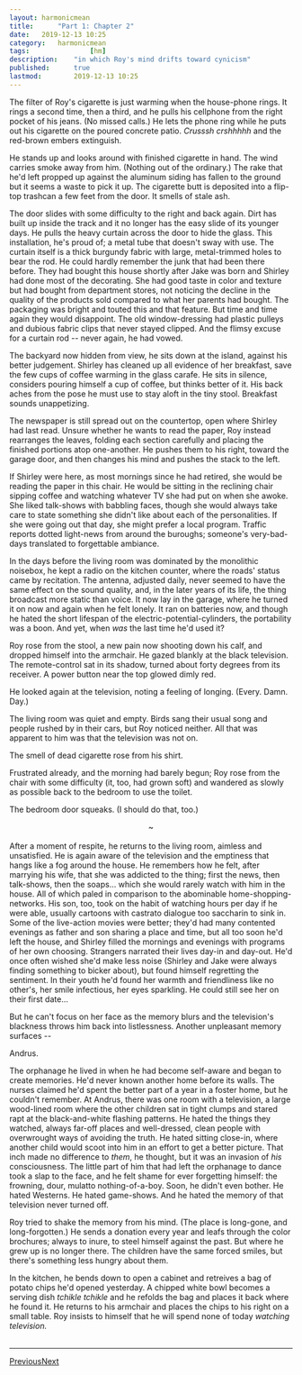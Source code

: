 ```yaml
---
layout:	harmonicmean
title:		"Part 1: Chapter 2"
date:	2019-12-13 10:25
category:	harmonicmean
tags:				[hm]
description:	"in which Roy's mind drifts toward cynicism"
published:		true
lastmod:		2019-12-13 10:25
---
```


The filter of Roy's cigarette is just warming when the house-phone rings. It rings a second time, then a third, and he pulls his cellphone from the right pocket of his jeans. (No missed calls.) He lets the phone ring while he puts out his cigarette on the poured concrete patio. _Crusssh crshhhhh_ and the red-brown embers extinguish.

He stands up and looks around with finished cigarette in hand. The wind carries smoke away from him. (Nothing out of the ordinary.) The rake that he'd left propped up against the aluminum siding has fallen to the ground but it seems a waste to pick it up. The cigarette butt is deposited into a flip-top trashcan a few feet from the door. It smells of stale ash. 

The door slides with some difficulty to the right and back again. Dirt has built up inside the track and it no longer has the easy slide of its younger days. He pulls the heavy curtain across the door to hide the glass. This installation, he's proud of; a metal tube that doesn't sway with use. The curtain itself is a thick burgundy fabric with large, metal-trimmed holes to bear the rod. He could hardly remember the junk that had been there before. They had bought this house shortly after Jake was born and Shirley had done most of the decorating. She had good taste in color and texture but had bought from department stores, not noticing the decline in the quality of the products sold compared to what her parents had bought. The packaging was bright and touted this and that feature. But time and time again they would disappoint. The old window-dressing had plastic pulleys and dubious fabric clips that never stayed clipped. And the flimsy excuse for a curtain rod -- never again, he had vowed.

The backyard now hidden from view, he sits down at the island, against his better judgement. Shirley has cleaned up all evidence of her breakfast, save the few cups of coffee warming in the glass carafe. He sits in silence, considers pouring himself a cup of coffee, but thinks better of it. His back aches from the pose he must use to stay aloft in the tiny stool. Breakfast sounds unappetizing. 

The newspaper is still spread out on the countertop, open where Shirley had last read. Unsure whether he wants to read the paper, Roy instead rearranges the leaves, folding each section carefully and placing the finished portions atop one-another. He pushes them to his right, toward the garage door, and then changes his mind and pushes the stack to the left.

If Shirley were here, as most mornings since he had retired, she would be reading the paper in this chair. He would be sitting in the reclining chair sipping coffee and watching whatever TV she had put on when she awoke. She liked talk-shows with babbling faces, though she would always take care to state something she didn't like about each of the personalities. If she were going out that day, she might prefer a local program. Traffic reports dotted light-news from around the buroughs; someone's very-bad-days translated to forgettable ambiance. 

In the days before the living room was dominated by the monolithic noisebox, he kept a radio on the kitchen counter, where the roads' status came by recitation. The antenna, adjusted daily, never seemed to have the same effect on the sound quality, and, in the later years of its life, the thing broadcast more static than voice. It now lay in the garage, where he turned it on now and again when he felt lonely. It ran on batteries now, and though he hated the short lifespan of the electric-potential-cylinders, the portability was a boon. And yet, when _was_ the last time he'd used it?

Roy rose from the stool, a new pain now shooting down his calf, and dropped himself into the armchair. He gazed blankly at the black television. The remote-control sat in its shadow, turned about forty degrees from its receiver. A power button near the top glowed dimly red.

He looked again at the television, noting a feeling of longing. (Every. Damn. Day.)

The living room was quiet and empty. Birds sang their usual song and people rushed by in their cars, but Roy noticed neither. All that was apparent to him was that the television was not on.

The smell of dead cigarette rose from his shirt.

Frustrated already, and the morning had barely begun; Roy rose from the chair with some difficulty (it, too, had grown soft) and wandered as slowly as possible back to the bedroom to use the toilet.

The bedroom door squeaks. (I should do that, too.)

<center>~</center><br/>
After a moment of respite, he returns to the living room, aimless and unsatisfied. He is again aware of the television and the emptiness that hangs like a fog around the house. He remembers how he felt, after marrying his wife, that she was addicted to the thing; first the news, then talk-shows, then the soaps... which she would rarely watch with him in the house. All of which paled in comparison to the abominable home-shopping-networks. His son, too, took on the habit of watching hours per day if he were able, usually cartoons with castrato dialogue too saccharin to sink in. Some of the live-action movies were better; they'd had many contented evenings as father and son sharing a place and time, but all too soon he'd left the house, and Shirley filled the mornings and evenings with programs of her own choosing. Strangers narrated their lives day-in and day-out. He'd once often wished she'd make less noise (Shirley and Jake were always finding something to bicker about), but found himself regretting the sentiment. In their youth he'd found her warmth and friendliness like no other's, her smile infectious, her eyes sparkling. He could still see her on their first date... 

But he can't focus on her face as the memory blurs and the television's blackness throws him back into listlessness. Another unpleasant memory surfaces -- 

Andrus. 

The orphanage he lived in when he had become self-aware and began to create memories. He'd never known another home before its walls. The nurses claimed he'd spent the better part of a year in a foster home, but he couldn't remember. At Andrus, there was one room with a television, a large wood-lined room where the other children sat in tight clumps and stared rapt at the black-and-white flashing patterns. He hated the things they watched, always far-off places and well-dressed, clean people with overwrought ways of avoiding the truth. He hated sitting close-in, where another child would scoot into him in an effort to get a better picture. That inch made no difference to _them_, he thought, but it was an invasion of _his_ consciousness. The little part of him that had left the orphanage to dance took a slap to the face, and he felt shame for ever forgetting himself: the frowning, dour, mulatto nothing-of-a-boy. Soon, he didn't even bother. He hated Westerns. He hated game-shows. And he hated the memory of that television never turned off.

Roy tried to shake the memory from his mind. (The place is long-gone, and long-forgotten.) He sends a donation every year and leafs through the color brochures; always to inure, to steel himself against the past. But where he grew up is no longer there. The children have the same forced smiles, but there's something less hungry about them. 

In the kitchen, he bends down to open a cabinet and retreives a bag of potato chips he'd opened yesterday. A chipped white bowl becomes a serving dish _tchikle tchikle_ and he refolds the bag and places it back where he found it. He returns to his armchair and places the chips to his right on a small table. Roy insists to himself that he will spend none of today _watching television._
<br/><br/>

***

<span class="hm-nav-prev"><a href="{{ 'p1-ch1' | prepend: site.baseurl }}">Previous</a></span><span class="hm-nav-next"><a href="{{ 'p1-ch3' | prepend: site.baseurl }}">Next</a></span>
